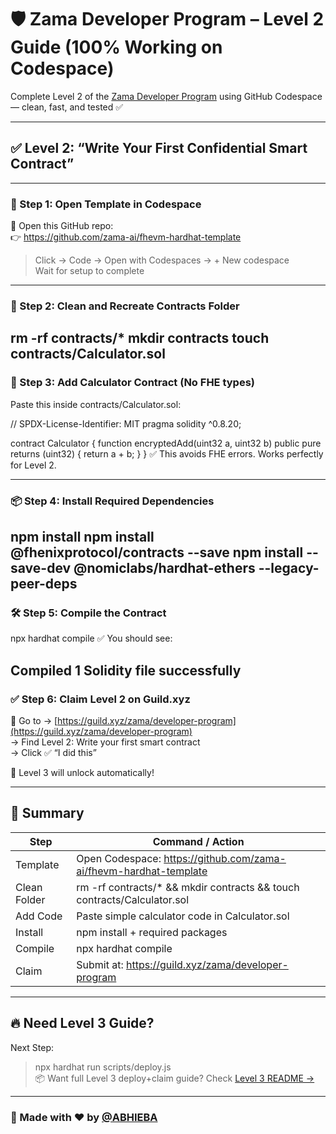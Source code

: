# 🛡️ Zama Developer Program – Level 2 Guide (100% Working on Codespace)

Complete Level 2 of the [Zama Developer Program](https://guild.xyz/zama/developer-program) using GitHub Codespace — clean, fast, and tested ✅

---

## ✅ Level 2: “Write Your First Confidential Smart Contract”

---

### 🧰 Step 1: Open Template in Codespace

🔗 Open this GitHub repo:  
👉 https://github.com/zama-ai/fhevm-hardhat-template

> Click → Code → Open with Codespaces → + New codespace  
> Wait for setup to complete

---

### 🧹 Step 2: Clean and Recreate Contracts Folder

rm -rf contracts/*
mkdir contracts
touch contracts/Calculator.sol
---

### 🧠 Step 3: Add Calculator Contract (No FHE types)

Paste this inside contracts/Calculator.sol:

// SPDX-License-Identifier: MIT
pragma solidity ^0.8.20;

contract Calculator {
    function encryptedAdd(uint32 a, uint32 b) public pure returns (uint32) {
        return a + b;
    }
}
✅ This avoids FHE errors. Works perfectly for Level 2.

---

### 📦 Step 4: Install Required Dependencies

npm install
npm install @fhenixprotocol/contracts --save
npm install --save-dev @nomiclabs/hardhat-ethers --legacy-peer-deps
---

### 🛠️ Step 5: Compile the Contract

npx hardhat compile
✅ You should see:

Compiled 1 Solidity file successfully
---

### ✅ Step 6: Claim Level 2 on Guild.xyz

🔗 Go to → [https://guild.xyz/zama/developer-program](https://guild.xyz/zama/developer-program)  
→ Find Level 2: Write your first smart contract  
→ Click ✅ “I did this”

🎉 Level 3 will unlock automatically!

---

## 🧾 Summary

| Step        | Command / Action                                                                 |
|-------------|----------------------------------------------------------------------------------|
| Template    | Open Codespace: https://github.com/zama-ai/fhevm-hardhat-template                |
| Clean Folder| rm -rf contracts/* && mkdir contracts && touch contracts/Calculator.sol        |
| Add Code    | Paste simple calculator code in Calculator.sol                                 |
| Install     | npm install + required packages                                                |
| Compile     | npx hardhat compile                                                            |
| Claim       | Submit at: https://guild.xyz/zama/developer-program                              |

---

## 🔥 Need Level 3 Guide?

Next Step:  
> npx hardhat run scripts/deploy.js  
📦 Want full Level 3 deploy+claim guide? Check [Level 3 README →](#)

---

### 👑 Made with ❤️ by [@ABHIEBA](https://github.com/ABHIEBA)
